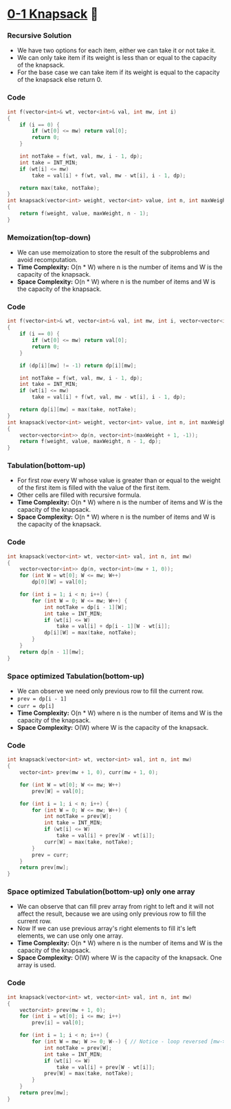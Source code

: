 # [0-1 Knapsack](https://www.codingninjas.com/codestudio/problems/0-1-knapsack_920542?leftPanelTab=1) 🌟

### Recursive Solution

-   We have two options for each item, either we can take it or not take it.
-   We can only take item if its weight is less than or equal to the capacity of the knapsack.
-   For the base case we can take item if its weight is equal to the capacity of the knapsack else return 0.

### Code

```cpp
int f(vector<int>& wt, vector<int>& val, int mw, int i)
{
    if (i == 0) {
        if (wt[0] <= mw) return val[0];
        return 0;
    }

    int notTake = f(wt, val, mw, i - 1, dp);
    int take = INT_MIN;
    if (wt[i] <= mw)
        take = val[i] + f(wt, val, mw - wt[i], i - 1, dp);

    return max(take, notTake);
}
int knapsack(vector<int> weight, vector<int> value, int n, int maxWeight)
{
    return f(weight, value, maxWeight, n - 1);
}
```

### Memoization(top-down)

-   We can use memoization to store the result of the subproblems and avoid recomputation.
-   **Time Complexity:** O(n \* W) where n is the number of items and W is the capacity of the knapsack.
-   **Space Complexity:** O(n \* W) where n is the number of items and W is the capacity of the knapsack.

### Code

```cpp
int f(vector<int>& wt, vector<int>& val, int mw, int i, vector<vector<int>>& dp)
{
    if (i == 0) {
        if (wt[0] <= mw) return val[0];
        return 0;
    }

    if (dp[i][mw] != -1) return dp[i][mw];

    int notTake = f(wt, val, mw, i - 1, dp);
    int take = INT_MIN;
    if (wt[i] <= mw)
        take = val[i] + f(wt, val, mw - wt[i], i - 1, dp);

    return dp[i][mw] = max(take, notTake);
}
int knapsack(vector<int> weight, vector<int> value, int n, int maxWeight)
{
    vector<vector<int>> dp(n, vector<int>(maxWeight + 1, -1));
    return f(weight, value, maxWeight, n - 1, dp);
}
```

### Tabulation(bottom-up)

-   For first row every W whose value is greater than or equal to the weight of the first item is filled with the value of the first item.
-   Other cells are filled with recursive formula.
-   **Time Complexity:** O(n \* W) where n is the number of items and W is the capacity of the knapsack.
-   **Space Complexity:** O(n \* W) where n is the number of items and W is the capacity of the knapsack.

### Code

```cpp
int knapsack(vector<int> wt, vector<int> val, int n, int mw)
{
    vector<vector<int>> dp(n, vector<int>(mw + 1, 0));
    for (int W = wt[0]; W <= mw; W++)
        dp[0][W] = val[0];

    for (int i = 1; i < n; i++) {
        for (int W = 0; W <= mw; W++) {
            int notTake = dp[i - 1][W];
            int take = INT_MIN;
            if (wt[i] <= W)
                take = val[i] + dp[i - 1][W - wt[i]];
            dp[i][W] = max(take, notTake);
        }
    }
    return dp[n - 1][mw];
}
```

### Space optimized Tabulation(bottom-up)

-   We can observe we need only previous row to fill the current row.
-   `prev = dp[i - 1]`
-   `curr = dp[i]`
-   **Time Complexity:** O(n \* W) where n is the number of items and W is the capacity of the knapsack.
-   **Space Complexity:** O(W) where W is the capacity of the knapsack.

### Code

```cpp
int knapsack(vector<int> wt, vector<int> val, int n, int mw)
{
    vector<int> prev(mw + 1, 0), curr(mw + 1, 0);

    for (int W = wt[0]; W <= mw; W++)
        prev[W] = val[0];

    for (int i = 1; i < n; i++) {
        for (int W = 0; W <= mw; W++) {
            int notTake = prev[W];
            int take = INT_MIN;
            if (wt[i] <= W)
                take = val[i] + prev[W - wt[i]];
            curr[W] = max(take, notTake);
        }
        prev = curr;
    }
    return prev[mw];
}
```

### Space optimized Tabulation(bottom-up) only one array

-   We can observe that can fill prev array from right to left and it will not affect the result, because we are using only previous row to fill the current row.
-   Now If we can use previous array's right elements to fill it's left elements, we can use only one array.
-   **Time Complexity:** O(n \* W) where n is the number of items and W is the capacity of the knapsack.
-   **Space Complexity:** O(W) where W is the capacity of the knapsack. One array is used.

### Code

```cpp
int knapsack(vector<int> wt, vector<int> val, int n, int mw)
{
    vector<int> prev(mw + 1, 0);
    for (int i = wt[0]; i <= mw; i++)
        prev[i] = val[0];

    for (int i = 1; i < n; i++) {
        for (int W = mw; W >= 0; W--) { // Notice - loop reversed [mw->0]
            int notTake = prev[W];
            int take = INT_MIN;
            if (wt[i] <= W)
                take = val[i] + prev[W - wt[i]];
            prev[W] = max(take, notTake);
        }
    }
    return prev[mw];
}
```
